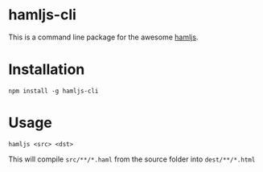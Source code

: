 # hamljs-cli

This is a command line package for the awesome [hamljs](https://www.npmjs.com/package/hamljs).

# Installation

`npm install -g hamljs-cli`

# Usage

`hamljs <src> <dst>`
  
This will compile `src/**/*.haml` from the source folder into `dest/**/*.html`

